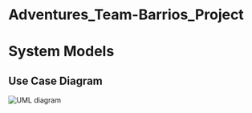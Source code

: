 # Adventures_Team-Barrios_Project
# System Models
## Use Case Diagram
![UML diagram](https://github.com/CasualWildcard/Adventures_Team-Barrios_Project/assets/96088405/5b61ce17-8224-46c1-8b5b-2eb8d6e6c099)

